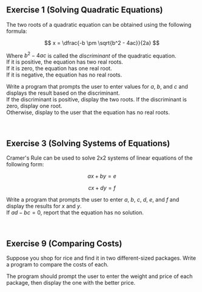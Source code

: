 ## Exercise 1 (Solving Quadratic Equations)
The two roots of a quadratic equation can be obtained using the following formula:

$$ x = \dfrac{-b \pm \sqrt{b^2 - 4ac}}{2a}  $$

Where $b^2 - 4ac$ is called the _discriminant_ of the quadratic equation.\
If it is positive, the equation has two real roots.\
If it is zero, the equation has one real root.\
If it is negative, the equation has no real roots.

Write a program that prompts the user to enter values for $a$, $b$, and $c$ and displays the result based on the discriminant.\
If the discriminant is positive, display the two roots. If the discriminant is zero, display one root.\
Otherwise, display to the user that the equation has no real roots.

<br>


## Exercise 3 (Solving Systems of Equations)
Cramer's Rule can be used to solve 2x2 systems of linear equations of the following form:

$$ ax + by = e $$

$$ cx + dy = f $$

Write a program that prompts the user to enter $a$, $b$, $c$, $d$, $e$, and $f$ and display the results for $x$ and $y$.\
If $ad - bc = 0$, report that the equation has no solution. 

<br>


## Exercise 9 (Comparing Costs)
Suppose you shop for rice and find it in two different-sized packages. Write a program to compare the costs of each.


The program should prompt the user to enter the weight and price of each package, then display the one with the better price. 
